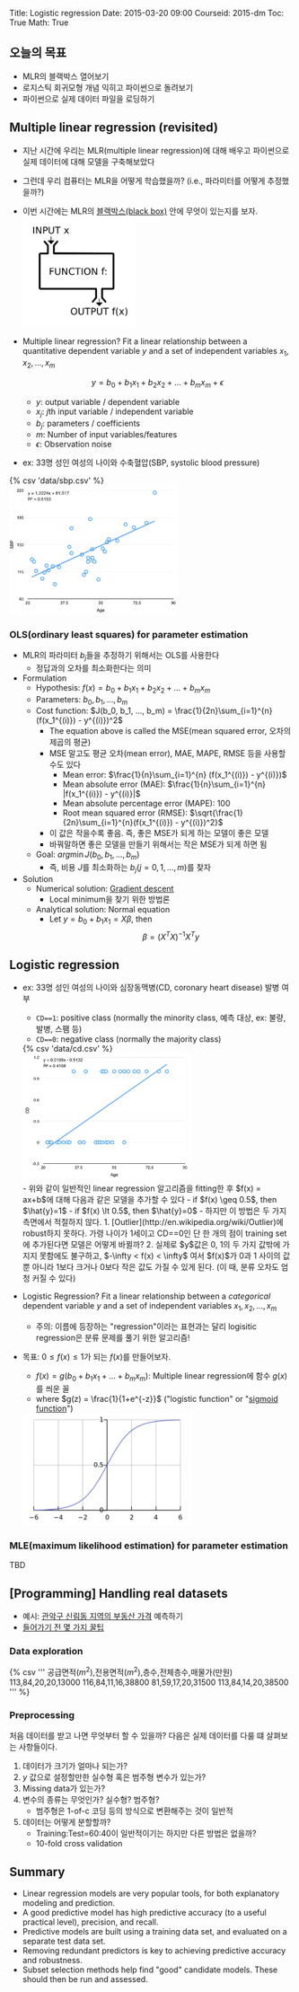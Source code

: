 Title: Logistic regression
Date: 2015-03-20 09:00
Courseid: 2015-dm
Toc: True
Math: True

## 오늘의 목표

- MLR의 블랙박스 열어보기
- 로지스틱 회귀모형 개념 익히고 파이썬으로 돌려보기
- 파이썬으로 실제 데이터 파일을 로딩하기

## Multiple linear regression (revisited)

- 지난 시간에 우리는 MLR(multiple linear regression)에 대해 배우고 파이썬으로 실제 데이터에 대해 모델을 구축해보았다
- 그런데 우리 컴퓨터는 MLR을 어떻게 학습했을까? (i.e., 파라미터를 어떻게 추정했을까?)
- 이번 시간에는 MLR의 [블랙박스(black box)](http://en.wikipedia.org/wiki/Function_(mathematics)) 안에 무엇이 있는지를 보자.<br>
    [<img src="images/function.png" width="200px">](http://upload.wikimedia.org/wikipedia/commons/thumb/3/3b/Function_machine2.svg/440px-Function_machine2.svg.png)
- Multiple linear regression? Fit a linear relationship between a quantitative dependent variable $y$ and a set of independent variables $x_1, x_2, ..., x_m$

    $$y = b_0 + b_1x_1 + b_2x_2 + ... + b_mx_m + \epsilon$$

    - $y$: output variable / dependent variable
    - $x_j$: $j$th input variable / independent variable
    - $b_j$: parameters / coefficients
    - $m$: Number of input variables/features
    - $\epsilon$: Observation noise

- ex: 33명 성인 여성의 나이와 수축혈압(SBP, systolic blood pressure)<br>
<div class="row">
    <div class="col-md-8">
    {% csv 'data/sbp.csv' %}
    </div>
    <div class="col-md-4">
    <img src="images/sbp.png" width="300px">
    </div>
</div>


### OLS(ordinary least squares) for parameter estimation

- MLR의 파라미터 $b_j$들을 추정하기 위해서는 OLS를 사용한다
    - 정답과의 오차를 최소화한다는 의미
- Formulation
    - Hypothesis: $f(x) = b_0 + b_1x_1 + b_2x_2 + ... + b_mx_m$
    - Parameters: $b_0, b_1, ..., b_m$
    - Cost function: $J(b_0, b_1, ..., b_m) = \frac{1}{2n}\sum_{i=1}^{n}(f(x_1^{(i)}) - y^{(i)})^2$
        - The equation above is called the MSE(mean squared error, 오차의 제곱의 평균)
        - MSE 말고도 평균 오차(mean error), MAE, MAPE, RMSE 등을 사용할 수도 있다
            - Mean error: $\frac{1}{n}\sum_{i=1}^{n} (f(x_1^{(i)}) - y^{(i)})$
            - Mean absolute error (MAE): $\frac{1}{n}\sum_{i=1}^{n} |f(x_1^{(i)}) - y^{(i)}|$
            - Mean absolute percentage error (MAPE): $100% \times \frac{1}{n}\sum_{i=1}^{n} \frac{|f(x_1^{(i)}) - y^{(i)}|}{y^{(i)}}$
            - Root mean squared error (RMSE): $\sqrt{\frac{1}{2n}\sum_{i=1}^{n}(f(x_1^{(i)}) - y^{(i)})^2}$
        - 이 값은 작을수록 좋음. 즉, 좋은 MSE가 되게 하는 모델이 좋은 모델
        - 바꿔말하면 좋은 모델을 만들기 위해서는 작은 MSE가 되게 하면 됨
    - Goal: $arg \min J(b_0, b_1, ..., b_m)$
        - 즉, 비용 $J$를 최소화하는 $b_j (j=0, 1, ..., m)$를 찾자
- Solution
    - Numerical solution: [Gradient descent](http://en.wikipedia.org/wiki/Gradient_descent)
        - Local minimum을 찾기 위한 방법론
    - Analytical solution: Normal equation
        - Let $y = b_0 + b_1x_1 = X\beta$, then
            $$\beta = (X^TX)^{-1}X^Ty$$


## Logistic regression

- ex: 33명 성인 여성의 나이와 심장동맥병(CD, coronary heart disease) 발병 여부
    - `CD==1`: positive class (normally the minority class, 예측 대상, ex: 불량, 발병, 스팸 등)
    - `CD==0`: negative class (normally the majority class)<br>
    <div class="row">
        <div class="col-md-8">
        {% csv 'data/cd.csv' %}
        </div>
        <div class="col-md-4">
        <img src="images/cd.png" width="300px">
        </div>
    </div>
    - 위와 같이 일반적인 linear regression 알고리즘을 fitting한 후 $f(x) = ax+b$에 대해 다음과 같은 모델을 추가할 수 있다
        - if $f(x) \geq 0.5$, then $\hat{y}=1$
        - if $f(x) \lt 0.5$, then $\hat{y}=0$
    - 하지만 이 방법은 두 가지 측면에서 적절하지 않다.
        1. [Outlier](http://en.wikipedia.org/wiki/Outlier)에 robust하지 못하다. 가령 나이가 1세이고 CD==0인 단 한 개의 점이 training set에 추가된다면 모델은 어떻게 바뀔까?
        2. 실제로 $y$값은 0, 1의 두 가지 값밖에 가지지 못함에도 불구하고, $-\infty < f(x) < \infty$ 여서 $f(x)$가 0과 1 사이의 값 뿐 아니라 1보다 크거나 0보다 작은 값도 가질 수 있게 된다. (이 때, 분류 오차도 엄청 커질 수 있다)
- Logistic Regression? Fit a linear relationship between a *categorical* dependent variable $y$ and a set of independent variables $x_1,x_2,...,x_m$
    - 주의: 이름에 등장하는 "regression"이라는 표현과는 달리 logisitic regression은 분류 문제를 풀기 위한 알고리즘!
- 목표: $0 \leq f(x) \leq 1$가 되는 $f(x)$를 만들어보자.
    - $f(x) = g(b_0 + b_1x_1 + ... + b_mx_m)$: Multiple linear regression에 함수 $g(x)$를 씌운 꼴
    - where $g(z) = \frac{1}{1+e^{-z}}$ ("logistic function" or "[sigmoid function](http://en.wikipedia.org/wiki/Sigmoid_function)")

    <img src="images/sigmoid.png" width="300px">

### MLE(maximum likelihood estimation) for parameter estimation

TBD

## [Programming] Handling real datasets

- 예시: [관악구 신림동 지역의 부동산 가격](http://land.naver.com/article/articleList.nhn?rletTypeCd=A01&tradeTypeCd=&hscpTypeCd=&cortarNo=1162010200&mapLevel=10) 예측하기
- [들어가기 전 몇 가지 꿀팁](../tips/terminal.html)

### Data exploration

{% csv '''
공급면적($m^2$),전용면적($m^2$),층수,전체층수,매물가(만원)
113,84,20,20,13000
116,84,11,16,38800
81,59,17,20,31500
113,84,14,20,38500
''' %}

### Preprocessing

처음 데이터를 받고 나면 무엇부터 할 수 있을까?
다음은 실제 데이터를 다룰 떄 살펴보는 사항들이다.

1. 데이터가 크기가 얼마나 되는가?
1. $y$ 값으로 설정할만한 실수형 혹은 범주형 변수가 있는가?
1. Missing data가 있는가?
1. 변수의 종류는 무엇인가? 실수형? 범주형?
    - 범주형은 1-of-c 코딩 등의 방식으로 변환해주는 것이 일반적
1. 데이터는 어떻게 분할할까?
    - Training:Test=60:40이 일반적이기는 하지만 다른 방법은 없을까?
    - 10-fold cross validation

## Summary

- Linear regression models are very popular tools, for both explanatory modeling and prediction.
- A good predictive model has high predictive accuracy (to a useful practical level), precision, and recall.
- Predictive models are built using a training data set, and evaluated on a separate test data set.
- Removing redundant predictors is key to achieving predictive accuracy and robustness.
- Subset selection methods help find "good" candidate models. These should then be run and assessed.

